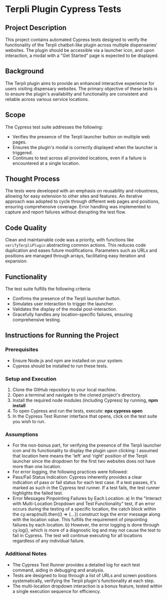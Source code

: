 # Terpli Plugin Cypress Tests

## Project Description

This project contains automated Cypress tests designed to verify the functionality of the Terpli chatbot-like plugin across multiple dispensaries' websites. The plugin should be accessible via a launcher icon, and upon interaction, a modal with a "Get Started" page is expected to be displayed.

## Background

The Terpli plugin aims to provide an enhanced interactive experience for users visiting dispensary websites. The primary objective of these tests is to ensure the plugin's availability and functionality are consistent and reliable across various service locations.

## Scope

The Cypress test suite addresses the following:
- Verifies the presence of the Terpli launcher button on multiple web pages.
- Ensures the plugin's modal is correctly displayed when the launcher is triggered.
- Continues to test across all provided locations, even if a failure is encountered at a single location.

## Thought Process

The tests were developed with an emphasis on reusability and robustness, allowing for easy extension to other sites and features. An iterative approach was adopted to cycle through different web pages and positions, ensuring comprehensive coverage. Error handling was implemented to capture and report failures without disrupting the test flow.

## Code Quality

Clean and maintainable code was a priority, with functions like `verifyTerpliPlugin` abstracting common actions. This reduces code duplication and eases future modifications. Parameters such as URLs and positions are managed through arrays, facilitating easy iteration and expansion.

## Functionality

The test suite fulfills the following criteria:
- Confirms the presence of the Terpli launcher button.
- Simulates user interaction to trigger the launcher.
- Validates the display of the modal post-interaction.
- Gracefully handles any location-specific failures, ensuring comprehensive testing.

## Instructions for Running the Project

### Prerequisites
- Ensure Node.js and npm are installed on your system.
- Cypress should be installed to run these tests.

### Setup and Execution
1. Clone the GitHub repository to your local machine.
2. Open a terminal and navigate to the cloned project's directory.
3. Install the required node modules (including Cypress) by running, **npm install**
4. To open Cypress and run the tests, execute: **npx cypress open**
5. In the Cypress Test Runner interface that opens, click on the test suite you wish to run.

### Assumptions
- For the non-bonus part, for verifying the presence of the Terpli launcher icon and its functionality to display the plugin upon clicking: I assumed that location here means the 'left' and 'right' position of the Terpli launcher since the dropdown for the first two websites does not have more than one location.
- For error logging, the following practices were followed:
-   Pass/Fail Status Indication: Cypress inherently provides a clear indication of pass or fail status for each test case. If a test passes, it's marked as such in the Cypress test runner. If a test fails, the test runner highlights the failed test.
-   Error Messages Pinpointing Failures by Each Location:
  a) In the "Interact with Multi-Location Dropdown and Test Functionality" test, if an error occurs during the testing of a specific location, the catch block within the cy.wrap(null).then(() => {...}) construct logs the error message along with the location value. This fulfills the requirement of pinpointing failures by each location.
b) However, the error logging is done through cy.log(), which is more of a diagnostic log and may not cause the test to fail in Cypress. The test will continue executing for all locations regardless of any individual failure.


### Additional Notes

- The Cypress Test Runner provides a detailed log for each test command, aiding in debugging and analysis.
- Tests are designed to loop through a list of URLs and screen positions systematically, verifying the Terpli plugin's functionality at each step.
- The multi-location dropdown interaction is a bonus feature, tested within a single execution sequence for efficiency.
